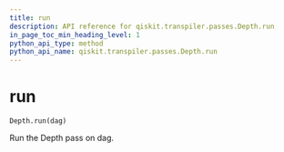 ```yaml
---
title: run
description: API reference for qiskit.transpiler.passes.Depth.run
in_page_toc_min_heading_level: 1
python_api_type: method
python_api_name: qiskit.transpiler.passes.Depth.run
---
```


# run

<span id="qiskit.transpiler.passes.Depth.run" />

`Depth.run(dag)`

Run the Depth pass on dag.

